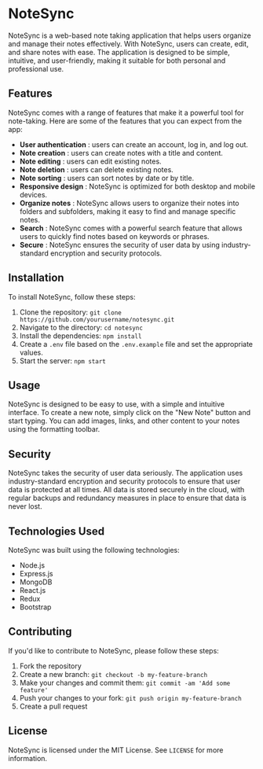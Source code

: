 # NoteSync

NoteSync is a web-based note taking application that helps users organize and manage their notes effectively. With NoteSync, users can create, edit, and share notes with ease. The application is designed to be simple, intuitive, and user-friendly, making it suitable for both personal and professional use.

## Features

NoteSync comes with a range of features that make it a powerful tool for note-taking. Here are some of the features that you can expect from the app:

* **User authentication** : users can create an account, log in, and log out.
* **Note creation** : users can create notes with a title and content.
* **Note editing** : users can edit existing notes.
* **Note deletion** : users can delete existing notes.
* **Note sorting** : users can sort notes by date or by title.
* **Responsive design** : NoteSync is optimized for both desktop and mobile devices.
* **Organize notes** : NoteSync allows users to organize their notes into folders and subfolders, making it easy to find and manage specific notes.
* **Search** : NoteSync comes with a powerful search feature that allows users to quickly find notes based on keywords or phrases.
* **Secure** : NoteSync ensures the security of user data by using industry-standard encryption and security protocols.

## Installation

To install NoteSync, follow these steps:

1. Clone the repository: `git clone https://github.com/yourusername/notesync.git`
2. Navigate to the directory: `cd notesync`
3. Install the dependencies: `npm install`
4. Create a `.env` file based on the `.env.example` file and set the appropriate values.
5. Start the server: `npm start`

## Usage

NoteSync is designed to be easy to use, with a simple and intuitive interface. To create a new note, simply click on the "New Note" button and start typing. You can add images, links, and other content to your notes using the formatting toolbar.

## Security

NoteSync takes the security of user data seriously. The application uses industry-standard encryption and security protocols to ensure that user data is protected at all times. All data is stored securely in the cloud, with regular backups and redundancy measures in place to ensure that data is never lost.

## Technologies Used

NoteSync was built using the following technologies:

* Node.js
* Express.js
* MongoDB
* React.js
* Redux
* Bootstrap

## Contributing

If you'd like to contribute to NoteSync, please follow these steps:

1. Fork the repository
2. Create a new branch: `git checkout -b my-feature-branch`
3. Make your changes and commit them: `git commit -am 'Add some feature'`
4. Push your changes to your fork: `git push origin my-feature-branch`
5. Create a pull request

## License

NoteSync is licensed under the MIT License. See `LICENSE` for more information.

